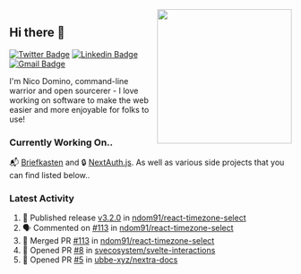 <img align="right" src="https://user-images.githubusercontent.com/7415984/172472491-91b16eac-fa22-4ecf-92df-d687139fd1f9.gif" width="240" />

## Hi there 👋

[![Twitter Badge](https://img.shields.io/badge/-@ndom91-1ca0f1?style=flat-square&labelColor=1ca0f1&logo=twitter&logoColor=white&link=https://twitter.com/ndom91)](https://twitter.com/ndom91) [![Linkedin Badge](https://img.shields.io/badge/-ndom91-blue?style=flat-square&logo=Linkedin&logoColor=white&link=https://www.linkedin.com/in/ndom91/)](https://www.linkedin.com/in/ndom91/) [![Gmail Badge](https://img.shields.io/badge/-yo@ndo.dev-c14438?style=flat-square&logo=mail.ru&logoColor=white&link=mailto:yo@ndo.dev)](mailto:yo@ndo.dev)

I'm Nico Domino, command-line warrior and open sourcerer - I love working on software to make the web easier and more enjoyable for folks to use! 

### Currently Working On..

📬 [Briefkasten](https://briefkastenhq.com) and 🔒 [NextAuth.js](https://github.com/nextauthjs/next-auth). As well as various side projects that you can find listed below..

<!--START_SECTION_PROFILE_VIEWS:readme-info-->
<!--END_SECTION_PROFILE_VIEWS:readme-info-->

<!--START_SECTION_DAILY_COMMIT:readme-info-->
<!--END_SECTION_DAILY_COMMIT:readme-info-->

<!--START_SECTION_WEEKLY_COMMIT:readme-info-->
<!--END_SECTION_WEEKLY_COMMIT:readme-info-->

### Latest Activity

<!--START_SECTION:activity-->
1. 🚀 Published release [v3.2.0](https://github.com/ndom91/react-timezone-select/releases/tag/v3.2.0) in [ndom91/react-timezone-select](https://github.com/ndom91/react-timezone-select)
2. 🗣 Commented on [#113](https://github.com/ndom91/react-timezone-select/pull/113#issuecomment-1892288589) in [ndom91/react-timezone-select](https://github.com/ndom91/react-timezone-select)
3. 🎉 Merged PR [#113](https://github.com/ndom91/react-timezone-select/pull/113) in [ndom91/react-timezone-select](https://github.com/ndom91/react-timezone-select)
4. 💪 Opened PR [#8](https://github.com/svecosystem/svelte-interactions/pull/8) in [svecosystem/svelte-interactions](https://github.com/svecosystem/svelte-interactions)
5. 💪 Opened PR [#5](https://github.com/ubbe-xyz/nextra-docs/pull/5) in [ubbe-xyz/nextra-docs](https://github.com/ubbe-xyz/nextra-docs)
<!--END_SECTION:activity-->
